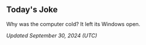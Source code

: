 ## Today's Joke
Why was the computer cold? It left its Windows open.

*Updated September 30, 2024 (UTC)*
